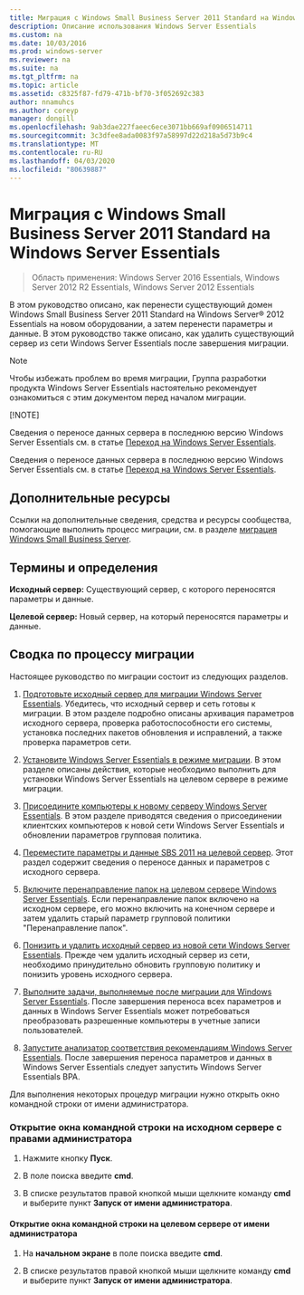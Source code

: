 ```yaml
---
title: Миграция с Windows Small Business Server 2011 Standard на Windows Server Essentials
description: Описание использования Windows Server Essentials
ms.custom: na
ms.date: 10/03/2016
ms.prod: windows-server
ms.reviewer: na
ms.suite: na
ms.tgt_pltfrm: na
ms.topic: article
ms.assetid: c8325f87-fd79-471b-bf70-3f052692c383
author: nnamuhcs
ms.author: coreyp
manager: dongill
ms.openlocfilehash: 9ab3dae227faeec6ece3071bb669af0906514711
ms.sourcegitcommit: 3c3dfee8ada0083f97a58997d22d218a5d73b9c4
ms.translationtype: MT
ms.contentlocale: ru-RU
ms.lasthandoff: 04/03/2020
ms.locfileid: "80639887"
---
```

# <a name="migrate-windows-small-business-server-2011-standard-to-windows-server-essentials"></a>Миграция с Windows Small Business Server 2011 Standard на Windows Server Essentials

>Область применения: Windows Server 2016 Essentials, Windows Server 2012 R2 Essentials, Windows Server 2012 Essentials

В этом руководство описано, как перенести существующий домен Windows Small Business Server 2011 Standard на Windows Server® 2012 Essentials на новом оборудовании, а затем перенести параметры и данные. В этом руководство также описано, как удалить существующий сервер из сети Windows Server Essentials после завершения миграции.  
  
> [!NOTE]
>  Чтобы избежать проблем во время миграции, Группа разработки продукта Windows Server Essentials настоятельно рекомендует ознакомиться с этим документом перед началом миграции.  
> 
> [!NOTE]
> 
>  Сведения о переносе данных сервера в последнюю версию Windows Server Essentials см. в статье [Переход на Windows Server Essentials](Migrate-from-Previous-Versions-to-Windows-Server-Essentials-or-Windows-Server-Essentials-Experience.md).  
> 
>  Сведения о переносе данных сервера в последнюю версию Windows Server Essentials см. в статье [Переход на Windows Server Essentials](../migrate/Migrate-from-Previous-Versions-to-Windows-Server-Essentials-or-Windows-Server-Essentials-Experience.md).  

  
## <a name="additional-resources"></a>Дополнительные ресурсы  
 Ссылки на дополнительные сведения, средства и ресурсы сообщества, помогающие выполнить процесс миграции, см. в разделе [миграция Windows Small Business Server](https://go.microsoft.com/fwlink/?LinkId=217520).  
  
## <a name="terms-and-definitions"></a>Термины и определения  
 **Исходный сервер:** Существующий сервер, с которого переносятся параметры и данные.  
  
 **Целевой сервер:** Новый сервер, на который переносятся параметры и данные.  
  
## <a name="migration-process-summary"></a>Сводка по процессу миграции  
 Настоящее руководство по миграции состоит из следующих разделов.  
  

1.  [Подготовьте исходный сервер для миграции Windows Server Essentials](Prepare-your-Source-Server-for-Windows-Server-Essentials-migration.md).  Убедитесь, что исходный сервер и сеть готовы к миграции. В этом разделе подробно описаны архивация параметров исходного сервера, проверка работоспособности его системы, установка последних пакетов обновления и исправлений, а также проверка параметров сети.  
  
2.  [Установите Windows Server Essentials в режиме миграции](Install-Windows-Server-Essentials-in-migration-mode.md).  В этом разделе описаны действия, которые необходимо выполнить для установки Windows Server Essentials на целевом сервере в режиме миграции.  
  
3.  [Присоедините компьютеры к новому серверу Windows Server Essentials](Join-computers-to-the-new-Windows-Server-Essentials-server.md).  В этом разделе приводятся сведения о присоединении клиентских компьютеров к новой сети Windows Server Essentials и обновлении параметров групповая политика.  
  
4.  [Переместите параметры и данные SBS 2011 на целевой сервер](Move-Windows-SBS-2011-Standard-settings-and-data-to-the-Destination-Server-for-Windows-Server-Essentials-migration.md).  Этот раздел содержит сведения о переносе данных и параметров с исходного сервера.  
  
5.  [Включите перенаправление папок на целевом сервере Windows Server Essentials](Enable-folder-redirection-on-the-Windows-Server-Essentials-Destination-Server.md).  Если перенаправление папок включено на исходном сервере, его можно включить на конечном сервере и затем удалить старый параметр групповой политики "Перенаправление папок".  
  
6.  [Понизить и удалить исходный сервер из новой сети Windows Server Essentials](Demote-and-remove-the-Source-Server-from-the-new-Windows-Server-Essentials-network.md).  Прежде чем удалить исходный сервер из сети, необходимо принудительно обновить групповую политику и понизить уровень исходного сервера.  
  
7.  [Выполните задачи, выполняемые после миграции для Windows Server Essentials](Perform-post-migration-tasks-for-Windows-Server-Essentials-migration.md).  После завершения переноса всех параметров и данных в Windows Server Essentials может потребоваться преобразовать разрешенные компьютеры в учетные записи пользователей.  
  
8.  [Запустите анализатор соответствия рекомендациям Windows Server Essentials](Run-the-Windows-Server-Essentials-Best-Practices-Analyzer.md).  После завершения переноса параметров и данных в Windows Server Essentials следует запустить Windows Server Essentials BPA.  
 
 Для выполнения некоторых процедур миграции нужно открыть окно командной строки от имени администратора.  
  
###  <a name="to-open-a-command-prompt-window-on-the-source-server-as-an-administrator"></a><a name="BKMK_OpenACommandPromptAsAdmin"></a>Открытие окна командной строки на исходном сервере с правами администратора  
  
1.  Нажмите кнопку **Пуск**.  
  
2.  В поле поиска введите **cmd**.  
  
3.  В списке результатов правой кнопкой мыши щелкните команду **cmd** и выберите пункт **Запуск от имени администратора**.  
  
#### <a name="to-open-a-command-prompt-window-on-the-destination-server-as-an-administrator"></a>Открытие окна командной строки на целевом сервере от имени администратора  
  
1.  На **начальном экране** в поле поиска введите **cmd**.  
  
2.  В списке результатов правой кнопкой мыши щелкните команду **cmd** и выберите пункт **Запуск от имени администратора**.
